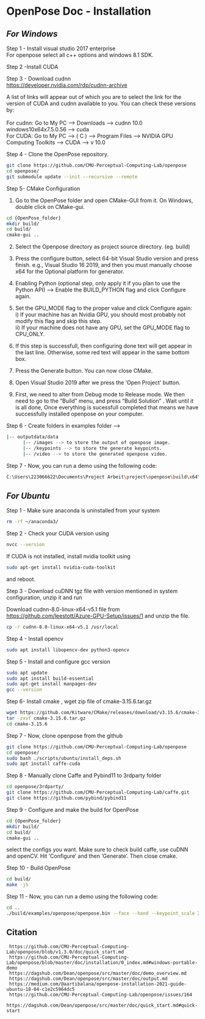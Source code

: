 
# OpenPose Doc - Installation

## _For Windows_ 

Step 1 - Install visual studio 2017 enterprise <br/>
For openpose select all c++ options and windows 8.1 SDK.

Step 2 -Install CUDA

Step 3 - Download cudnn <br/>
https://developer.nvidia.com/rdp/cudnn-archive 

A list of links will appear out of which you are to select the link for the version of CUDA and cudnn available to you. You can check these versions by:
 <br />
  <br />
For cudnn: Go to My PC --> Downloads --> cudnn 10.0 windows10x64x7.5.0.56 --> cuda <br />
For CUDA: Go to My PC --> ( C ) --> Program Files --> NVIDIA GPU Computing Toolkits --> CUDA --> v 10.0 <br />

Step 4 - Clone the OpenPose repository.
```sh
git clone https://github.com/CMU-Perceptual-Computing-Lab/openpose
cd openpose/
git submodule update --init --recursive --remote
```

Step 5- CMake Configuration
1) Go to the OpenPose folder and open CMake-GUI from it. On Windows, double click on CMake-gui.
```sh
cd {OpenPose_folder}
mkdir build/
cd build/
cmake-gui ..
```

2) Select the Openpose directory as project source directory. (eg. build) 

3) Press the configure button, select 64-bit Visual Studio version and press finish. e.g., Visual Studio 16 2019, and then you must manually choose x64 for the Optional platform for generator.

4) Enabling Python (optional step, only apply it if you plan to use the Python API) --> Enable the BUILD_PYTHON flag and click Configure again.

5) Set the GPU_MODE flag to the proper value and click Configure again:  <br />
i) If your machine has an Nvidia GPU, you should most probably not modify this flag and skip this step. <br />
ii) If your machine does not have any GPU, set the GPU_MODE flag to CPU_ONLY. <br />

6) If this step is successfull, then configuring done text will get appear in the last line. Otherwise, some red text will appear in the same bottom box.

7) Press the Generate button. You can now close CMake.

8) Open Visual Studio 2019 after we press the ‘Open Project’ button.

9) First, we need to alter from Debug mode to Release mode. We then need to go to the “Build” menu, and press “Build Solution” . Wait until it is all done, Once everything is sucessfull completed that means we have successfully installed openpose on your computer.

Step 6 - Create folders in examples folder -->    <br />
```sh
|-- outputdata/data
      |-- /images --> to store the output of openpose image. 
      |-- /keypoints --> to store the generate keypoints. 
      |-- /video --> to store the generated openpose video.
```

Step 7 - Now, you can run a demo using the following code:
```sh
C:\Users\223066622\Documents\Project Arbeit\project\openpose\build\x64\Release>OpenPoseDemo.exe --face --hand --keypoint_scale 3 --frame_step 3 --video "..\..\..\examples\media\se.flv" --write_json ..\..\..\examples\output\data\keypoints --display 0 --write_video ..\..\..\examples\output\data\video\openpose.avi --write_images ..\..\..\examples\output\data\images
```

## _For Ubuntu_

Step 1 - Make sure anaconda is uninstalled from your system
```sh
rm -rf ~/anaconda3/
```

Step 2 - Check your CUDA version using
```sh
nvcc --version
```
If CUDA is not installed, install nvidia toolkit using 

```sh
sudo apt-get install nvidia-cuda-toolkit
```
and reboot.

Step 3 -  Download cuDNN tgz file with version mentioned in system configuration, unzip it and run

Download cudnn-8.0-linux-x64-v5.1 file from https://github.com/leestott/Azure-GPU-Setup/issues/1 and unzip the file.
```sh
cp -r cudnn-8.0-linux-x64-v5.1 /usr/local
```

Step 4 - Install opencv
```sh
sudo apt install libopencv-dev python3-opencv
```

Step 5 - Install and configure gcc version
```sh
sudo apt update
sudo apt install build-essential
sudo apt-get install manpages-dev
gcc --version
```

Step 6- Install cmake , wget zip file of cmake-3.15.6.tar.gz
```sh
wget https://github.com/Kitware/CMake/releases/download/v3.15.6/cmake-3.15.6.tar.gz 
tar -zxvf cmake-3.15.6.tar.gz 
cd cmake-3.15.6 
```

Step 7 - Now, clone openpose from the github
```sh
git clone https://github.com/CMU-Perceptual-Computing-Lab/openpose
cd openpose/
sudo bash ./scripts/ubuntu/install_deps.sh
sudo apt install caffe-cuda
```

Step 8 -  Manually clone Caffe and Pybind11 to 3rdparty folder
```sh
cd openpose/3rdparty/
git clone https://github.com/CMU-Perceptual-Computing-Lab/caffe.git
git clone https://github.com/pybind/pybind11
```

Step 9 - Configure and make the build for OpenPose
```sh
cd {OpenPose_folder}
mkdir build/
cd build/
cmake-gui ..
```
select the configs you want. Make sure to check build caffe, use cuDNN and openCV. Hit ‘Configure’ and then ‘Generate’. Then close cmake.

Step 10 - Build OpenPose
```sh
cd build/
make -j5
```

Step 11 -  Now, you can run a demo using the following code:
```sh
cd ..
./build/examples/openpose/openpose.bin --face --hand --keypoint_scale 3 --frame_step 3 --video "..\..\..\examples\media\se.flv" --write_json ..\..\..\examples\output\data\keypoints --display 0 --write_video ..\..\..\examples\output\data\video\openpose.avi --write_images ..\..\..\examples\output\data\images
```

## Citation
     https://github.com/CMU-Perceptual-Computing-Lab/openpose/blob/v1.3.0/doc/quick_start.md
     https://github.com/CMU-Perceptual-Computing-Lab/openpose/blob/master/doc/installation/0_index.md#windows-portable-demo
     https://dagshub.com/Dean/openpose/src/master/doc/demo_overview.md
     https://dagshub.com/Dean/openpose/src/master/doc/output.md
     https://medium.com/@aartibalana/openpose-installation-2021-guide-ubuntu-18-04-c1e2c5964dc5
     https://github.com/CMU-Perceptual-Computing-Lab/openpose/issues/164
     https://dagshub.com/Dean/openpose/src/master/doc/quick_start.md#quick-start
